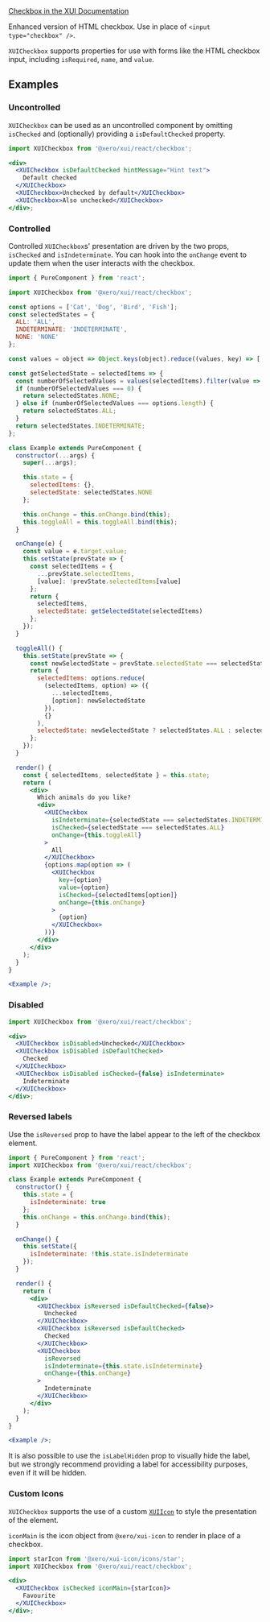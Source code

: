 <div class="xui-margin-vertical">
	<a href="../section-components-controls-checkbox.html" isDocLink>Checkbox in the XUI Documentation</a>
</div>

Enhanced version of HTML checkbox. Use in place of `<input type="checkbox" />`.

`XUICheckbox` supports properties for use with forms like the HTML checkbox input, including `isRequired`, `name`, and `value`.

## Examples

### Uncontrolled

`XUICheckbox` can be used as an uncontrolled component by omitting `isChecked` and (optionally) providing a `isDefaultChecked` property.

```jsx harmony
import XUICheckbox from '@xero/xui/react/checkbox';

<div>
  <XUICheckbox isDefaultChecked hintMessage="Hint text">
    Default checked
  </XUICheckbox>
  <XUICheckbox>Unchecked by default</XUICheckbox>
  <XUICheckbox>Also unchecked</XUICheckbox>
</div>;
```

### Controlled

Controlled `XUICheckbox`s' presentation are driven by the two props, `isChecked` and `isIndeterminate`. You can hook into the `onChange` event to update them when the user interacts with the checkbox.

```jsx harmony
import { PureComponent } from 'react';

import XUICheckbox from '@xero/xui/react/checkbox';

const options = ['Cat', 'Dog', 'Bird', 'Fish'];
const selectedStates = {
  ALL: 'ALL',
  INDETERMINATE: 'INDETERMINATE',
  NONE: 'NONE'
};

const values = object => Object.keys(object).reduce((values, key) => [...values, object[key]], []);

const getSelectedState = selectedItems => {
  const numberOfSelectedValues = values(selectedItems).filter(value => value).length;
  if (numberOfSelectedValues === 0) {
    return selectedStates.NONE;
  } else if (numberOfSelectedValues === options.length) {
    return selectedStates.ALL;
  }
  return selectedStates.INDETERMINATE;
};

class Example extends PureComponent {
  constructor(...args) {
    super(...args);

    this.state = {
      selectedItems: {},
      selectedState: selectedStates.NONE
    };

    this.onChange = this.onChange.bind(this);
    this.toggleAll = this.toggleAll.bind(this);
  }

  onChange(e) {
    const value = e.target.value;
    this.setState(prevState => {
      const selectedItems = {
        ...prevState.selectedItems,
        [value]: !prevState.selectedItems[value]
      };
      return {
        selectedItems,
        selectedState: getSelectedState(selectedItems)
      };
    });
  }

  toggleAll() {
    this.setState(prevState => {
      const newSelectedState = prevState.selectedState === selectedStates.ALL ? false : true;
      return {
        selectedItems: options.reduce(
          (selectedItems, option) => ({
            ...selectedItems,
            [option]: newSelectedState
          }),
          {}
        ),
        selectedState: newSelectedState ? selectedStates.ALL : selectedStates.NONE
      };
    });
  }

  render() {
    const { selectedItems, selectedState } = this.state;
    return (
      <div>
        Which animals do you like?
        <div>
          <XUICheckbox
            isIndeterminate={selectedState === selectedStates.INDETERMINATE}
            isChecked={selectedState === selectedStates.ALL}
            onChange={this.toggleAll}
          >
            All
          </XUICheckbox>
          {options.map(option => (
            <XUICheckbox
              key={option}
              value={option}
              isChecked={selectedItems[option]}
              onChange={this.onChange}
            >
              {option}
            </XUICheckbox>
          ))}
        </div>
      </div>
    );
  }
}

<Example />;
```

### Disabled

```jsx harmony
import XUICheckbox from '@xero/xui/react/checkbox';

<div>
  <XUICheckbox isDisabled>Unchecked</XUICheckbox>
  <XUICheckbox isDisabled isDefaultChecked>
    Checked
  </XUICheckbox>
  <XUICheckbox isDisabled isChecked={false} isIndeterminate>
    Indeterminate
  </XUICheckbox>
</div>;
```

### Reversed labels

Use the `isReversed` prop to have the label appear to the left of the checkbox element.

```jsx harmony
import { PureComponent } from 'react';
import XUICheckbox from '@xero/xui/react/checkbox';

class Example extends PureComponent {
  constructor() {
    this.state = {
      isIndeterminate: true
    };
    this.onChange = this.onChange.bind(this);
  }

  onChange() {
    this.setState({
      isIndeterminate: !this.state.isIndeterminate
    });
  }

  render() {
    return (
      <div>
        <XUICheckbox isReversed isDefaultChecked={false}>
          Unchecked
        </XUICheckbox>
        <XUICheckbox isReversed isDefaultChecked>
          Checked
        </XUICheckbox>
        <XUICheckbox
          isReversed
          isIndeterminate={this.state.isIndeterminate}
          onChange={this.onChange}
        >
          Indeterminate
        </XUICheckbox>
      </div>
    );
  }
}

<Example />;
```

It is also possible to use the `isLabelHidden` prop to visually hide the label, but we strongly recommend providing a label for accessibility purposes, even if it will be hidden.

### Custom Icons

`XUICheckbox` supports the use of a custom [`XUIIcon`](#icon) to style the presentation of the element.

`iconMain` is the icon object from `@xero/xui-icon` to render in place of a checkbox.

```jsx harmony
import starIcon from '@xero/xui-icon/icons/star';
import XUICheckbox from '@xero/xui/react/checkbox';

<div>
  <XUICheckbox isChecked iconMain={starIcon}>
    Favourite
  </XUICheckbox>
</div>;
```
